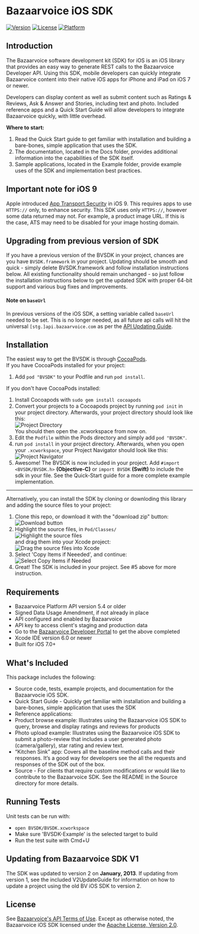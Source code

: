# Bazaarvoice iOS SDK 
[![Version](https://img.shields.io/cocoapods/v/BVSDK.svg?style=flat)](http://cocoadocs.org/docsets/BVSDK)
[![License](https://img.shields.io/cocoapods/l/BVSDK.svg?style=flat)](http://cocoadocs.org/docsets/BVSDK)
[![Platform](https://img.shields.io/cocoapods/p/BVSDK.svg?style=flat)](http://cocoadocs.org/docsets/BVSDK)

## Introduction
The Bazaarvoice software development kit (SDK) for iOS is an iOS library that provides an easy way to generate REST calls to the Bazaarvoice Developer API. Using this SDK, mobile developers can quickly integrate Bazaarvoice content into their native iOS apps for iPhone and iPad on iOS 7 or newer.

Developers can display content as well as submit content such as Ratings & Reviews, Ask & Answer and Stories, including text and photo. Included reference apps and a Quick Start Guide will allow developers to integrate Bazaarvoice quickly, with little overhead.


**Where to start:**  
1. Read the Quick Start guide to get familiar with installation and building a bare-bones, simple application that uses the SDK.  
2. The documentation, located in the Docs folder, provides additional information into the capabilities of the SDK itself.  
3. Sample applications, located in the Example folder, provide example uses of the SDK and implementation best practices.   


## Important note for iOS 9
Apple introduced [App Transport Security](https://developer.apple.com/library/prerelease/ios/releasenotes/General/WhatsNewIniOS/Articles/iOS9.html#//apple_ref/doc/uid/TP40016198-SW14) in iOS 9. This requires apps to use `HTTPS://` only, to enhance security. This SDK uses only `HTTPS://`, however some data returned may not. For example, a product image URL. If this is the case, ATS may need to be disabled for your image hosting domain.  


## Upgrading from previous version of SDK
If you have a previous version of the BVSDK in your project, chances are you have `BVSDK.framework` in your project. Updating should be smooth and quick - simply delete BVSDK.framework and follow installation instructions below. All existing functionality should remain unchanged - so just follow the installation instructions below to get the updated SDK with proper 64-bit support and various bug fixes and improvements.

#### Note on `baseUrl`

In previous versions of the iOS SDK, a setting variable called `baseUrl` needed to be set. This is no longer needed, as all future api calls will hit the universal `[stg.]api.bazaarvoice.com` as per the [API Updating Guide](https://developer.bazaarvoice.com/apis/conversations/upgrading/upgrade_guide).

## Installation

The easiest way to get the BVSDK is through [CocoaPods](http://cocoapods.org).  
If you have CocoaPods installed for your project:  
1. Add `pod "BVSDK"` to your Podfile and run `pod install`.   

If you don't have CocoaPods installed:  
1. Install Cocoapods with `sudo gem install cocoapods`  
2. Convert your projects to a Cocoapods project by running `pod init` in your project directory. Afterwards, your project directory should look like this:    
![Project Directory](http://i.imgur.com/VL2SrBA.png)    
You should then open the .xcworkspace from now on.  
3. Edit the `Podfile` within the Pods directory and simply add `pod "BVSDK"`.  
4. run `pod install` in your project directory. Afterwards, when you open your `.xcworkspace`, your Project Navigator should look like this:    
![Project Navigator](http://i.imgur.com/1X24P4f.png)  
5. Awesome! The BVSDK is now included in your project. Add `#import <BVSDK/BVSDK.h>` **(Objective-C)** or `import BVSDK` **(Swift)** to include the sdk in your file. See the Quick-Start guide for a more complete example implementation.  
***  
Alternatively, you can install the SDK by cloning or downloding this library and adding the source files to your project:  
1. Clone this repo, or download it with the "download zip" button:    
![Download button](http://i.imgur.com/q3HUYCY.png)  
2. Highlight the source files, in `Pod/Classes/`  
![Highlight the source files](http://i.imgur.com/BzE4GPa.png)    
and drag them into your Xcode project:  
![Drag the source files into Xcode](http://i.imgur.com/SrsR0UH.png)  
3. Select 'Copy Items if Neeeded', and continue:  
![Select Copy Items if Needed](http://i.imgur.com/e4K1FI8.png)  
4. Great! The SDK is included in your project. See #5 above for more instruction.  

## Requirements
* Bazaarvoice Platform API version 5.4 or older  
* Signed Data Usage Amendment, if not already in place  
* API configured and enabled by Bazaarvoice  
* API key to access client's staging and production data  
* Go to the [Bazaarvoice Developer Portal](http://developer.bazaarvoice.com) to get the above completed  
* Xcode IDE version 6.0 or newer  
* Built for iOS 7.0+  

## What's Included
This package includes the following:  

* Source code, tests, example projects, and documentation for the Bazaarvocie iOS SDK.  
* Quick Start Guide - Quickly get familiar with installation and building a bare-bones, simple application that uses the SDK  
* Reference applications:  
 * Product browse example: Illustrates using the Bazaarvoice iOS SDK to query, browse and display ratings and reviews for products  
 * Photo upload example: Illustrates using the Bazaarvoice iOS SDK to submit a photo-review that includes a user generated photo (camera/gallery), star rating and review text.  
 * “Kitchen Sink” app: Covers all the baseline method calls and their responses. It’s a good way for developers see the all the requests and responses of the SDK out of the box.  
 * Source - For clients that require custom modifications or would like to contribute to the Bazaarvoice SDK.  See the README in the Source directory for more details.  

## Running Tests  
Unit tests can be run with:  
* `open BVSDK/BVSDK.xcworkspace`  
* Make sure 'BVSDK-Example' is the selected target to build  
* Run the test suite with Cmd+U  

## Updating from Bazaarvoice SDK V1
The SDK was updated to version 2 on **January, 2013**. If updating from version 1, see the included V2UpdateGuide for information on how to update a project using the old BV iOS SDK to version 2.

## License
See [Bazaarvoice's API Terms of Use](https://developer.bazaarvoice.com/legal/terms_of_use). Except as otherwise noted, the Bazaarvoice iOS SDK licensed under the [Apache License, Version 2.0](http://www.apache.org/licenses/LICENSE-2.0.html).
